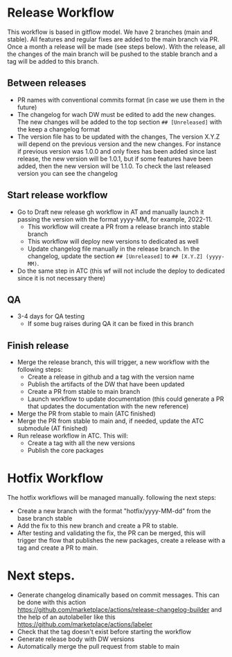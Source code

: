 # Release Workflow

This workflow is based in gitflow model. We have 2 branches (main and stable). All features and regular fixes are added to the main branch via PR. Once a month a release will be made (see steps below). 
With the release, all the changes of the main branch will be pushed to the stable branch and a tag will be added to this branch. 

## Between releases
- PR names with conventional commits format (in case we use them in the future)
- The changelog for wach DW must be edited to add the new changes. The new changes will be added to the top section `## [Unreleased]` with the keep a changelog format
- The version file has to be updated with the changes, The version X.Y.Z will depend on the previous version and the new changes. For instance if previous version was 1.0.0 and only fixes has been added since last release, the new version will be 1.0.1, but if some features have been added, then the new version will be 1.1.0. To check the last released version you can see the changelog


## Start release workflow
- Go to Draft new release gh workflow in AT and manually launch it passing the version with the format yyyy-MM, for example, 2022-11. 
    - This workflow will create a PR from a release branch into stable branch
    - This workflow will deploy new versions to dedicated as well
    - Update changelog file manually in the release branch. In the changelog, update the section `## [Unreleased]` to `## [X.Y.Z] (yyyy-MM)`.
- Do the same step in ATC (this wf will not include the deploy to dedicated since it is not necessary there)
## QA
- 3-4 days for QA testing
    - If some bug raises during QA it can be fixed in this branch 

## Finish release
- Merge the release branch, this will trigger, a new workflow with the following steps:
    - Create a release in github and a tag with the version name
    - Publish the artifacts of the DW that have been updated 
    - Create a PR from stable to main branch
    - Launch workflow to update documentation (this could generate a PR that updates the documentation with the new reference)
- Merge the PR from stable to main (ATC finished)
- Merge the PR from stable to main and, if needed, update the ATC submodule (AT finished)
- Run release workflow in ATC. This will:
    - Create a tag with all the new versions 
    - Publish the core packages

# Hotfix Workflow
The hotfix workflows will be managed manually. following the next steps:
- Create a new branch with the format "hotfix/yyyy-MM-dd" from the base branch stable
- Add the fix to this new branch and create a PR to stable. 
- After testing and validating the fix, the PR can be merged, this will trigger the flow that publishes the new packages, create a release with a tag and create a PR to main.

# Next steps.
- Generate changelog dinamically based on commit messages. This can be done with this action https://github.com/marketplace/actions/release-changelog-builder and the help of an autolabeller like this https://github.com/marketplace/actions/labeler
- Check that the tag doesn't exist before starting the workflow
- Generate release body with DW versions
- Automatically merge the pull request from stable to main